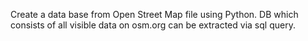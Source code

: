 Create a data base from Open Street Map file using Python.
DB which consists of all visible data on osm.org can be extracted via sql query.
